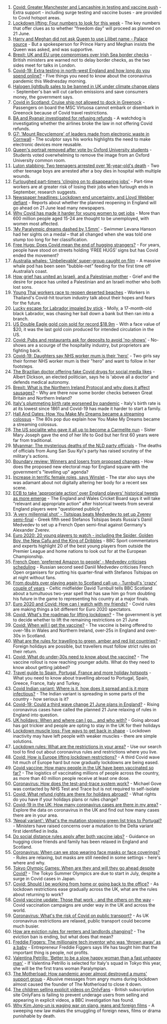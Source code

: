 1. [Covid: Greater Manchester and Lancashire in testing and vaccine push](https://www.bbc.co.uk/news/uk-57408752) - Extra support - including surge testing and vaccine buses - are provided to Covid hotspot areas.
2. [Lockdown lifting: Four numbers to look for this week](https://www.bbc.co.uk/news/57403888) - The key numbers that offer clues as to whether "freedom day" will proceed as planned on 21 June.
3. [Harry and Meghan did not ask Queen to use Lilibet name - Palace source](https://www.bbc.co.uk/news/uk-57408163) - But a spokesperson for Prince Harry and Meghan insists the Queen was asked, and was supportive.
4. [Brexit: UK and EU urge compromises over Irish Sea border checks](https://www.bbc.co.uk/news/uk-politics-57403258) - British ministers are warned not to delay border checks, as the two sides meet for talks in London.
5. [Covid-19: Extra testing in north-west England and how long do you spend online?](https://www.bbc.co.uk/news/uk-57406077) - Five things you need to know about the coronavirus pandemic this Wednesday morning.
6. [Halogen lightbulb sales to be banned in UK under climate change plans](https://www.bbc.co.uk/news/uk-57407233) - September's ban will cut carbon emissions and save consumers money, the government says.
7. [Covid in Scotland: Cruise ship not allowed to dock in Greenock](https://www.bbc.co.uk/news/uk-scotland-glasgow-west-57406705) - Passengers on board the MSC Virtuosa cannot embark or disembark in Greenock because of Covid travel restrictions.
8. [BA and Ryanair investigated for refusing refunds](https://www.bbc.co.uk/news/business-57410459) - A watchdog is investigating whether the airlines broke the law in not offering Covid refunds.
9. [G7: 'Mount Recyclemore' of leaders made from electronic waste in Cornwall](https://www.bbc.co.uk/news/uk-england-cornwall-57406136) - The sculptor says his works highlights the need to make electronic devices more reusable.
10. [Queen's portrait removed after vote by Oxford University students](https://www.bbc.co.uk/news/uk-england-oxfordshire-57409743) - Students voted overwhelming to remove the image from an Oxford University common room.
11. [Luton stabbing: Two teenagers arrested over 16-year-old's death](https://www.bbc.co.uk/news/uk-england-beds-bucks-herts-57408397) - Two other teenage boys are arrested after a boy dies in hospital with multiple wounds.
12. [Furloughed part-timers 'clinging on to disappearing jobs'](https://www.bbc.co.uk/news/business-57399667) - Part-time workers are at greater risk of losing their jobs when furlough ends in September, research suggests.
13. [Newspaper headlines: Lockdown end uncertainty, and Lloyd Webber defiant](https://www.bbc.co.uk/news/blogs-the-papers-57408145) - Reports about whether the planned reopening in England will go ahead on 21 June lead many newspapers.
14. [Why Covid has made it harder for young women to get jobs](https://www.bbc.co.uk/news/world-57400216) - More than 600 million people aged 15-24 are thought to be unemployed, with women most affected.
15. ['My Paralympic dreams dashed by 1.5mm'](https://www.bbc.co.uk/news/uk-57404811) - Swimmer Levana Hanson had her sights on a medal – that all changed when she was told one stump too long for her classification.
16. [Free Hugs: Does Covid mean the end of hugging strangers?](https://www.bbc.co.uk/news/health-57232423) - For years, people have stood on streets holding ‘FREE HUGS’ signs but has Covid ended the movement?
17. [Australia whales: ‘Unbelievable’ super-group caught on film](https://www.bbc.co.uk/news/world-australia-57396055) - A massive whale pod has been seen "bubble-net" feeding for the first time off Australia’s coast.
18. [How grief has united an Israeli, and a Palestinian mother](https://www.bbc.co.uk/news/57405237) - Grief and the desire for peace has united a Palestinian and an Israeli mother who both lost sons.
19. [Young Thai workers race to reopen deserted beaches](https://www.bbc.co.uk/news/business-57404078) - Workers in Thailand's Covid-hit tourism industry talk about their hopes and fears for the future.
20. [Lucky escape for Labrador impaled by stick](https://www.bbc.co.uk/news/uk-england-stoke-staffordshire-57403968) - Molly, a 17-month-old black Labrador, was chasing her ball down a bank but then ran into a branch.
21. [US Double Eagle gold coin sold for record $18.9m](https://www.bbc.co.uk/news/world-us-canada-57402432) - With a face value of $20, it was the last gold coin produced for intended circulation in the US.
22. [Covid: Pubs and restaurants ask for deposits to avoid 'no-shows'](https://www.bbc.co.uk/news/uk-england-suffolk-57384595) - No-shows are a scourge of the hospitality industry, but proprietors are fighting back.
23. [Covid-19: Daughters say NHS worker mum is their 'hero'](https://www.bbc.co.uk/news/uk-england-cambridgeshire-57358672) - Two girls say their former NHS worker mum is their "hero" and want to follow in her footsteps.
24. [The Brazilian doctor offering fake Covid drugs for social media likes](https://www.bbc.co.uk/news/blogs-trending-57276286) - Albert Dickson, an elected politician, says he is 'above all a doctor' and defends medical autonomy.
25. [Brexit: What is the Northern Ireland Protocol and why does it affect sausages?](https://www.bbc.co.uk/news/explainers-53724381) - Why are there now some border checks between Great Britain and Northern Ireland?
26. [Italy's plummeting birth rate worsened by pandemic](https://www.bbc.co.uk/news/world-europe-57396969) - Italy's birth rate is at its lowest since 1861 and Covid-19 has made it harder to start a family.
27. [Hall And Oates: How You Make My Dreams became a streaming colossus](https://www.bbc.co.uk/news/entertainment-arts-57397422) - The 80s pop duo explain how You Make My Dreams became a streaming colossus.
28. [The US socialite who gave it all up to become a Carmelite nun](https://www.bbc.co.uk/news/world-us-canada-57399288) - Sister Mary Joseph gave the end of her life to God but her first 60 years were far from traditional.
29. [Myanmar: The mysterious deaths of the NLD party officials](https://www.bbc.co.uk/news/world-asia-57380237) - The deaths of officials from Aung San Suu Kyi's party has raised scrutiny of the military's actions.
30. [Boundary review: Winners and losers from proposed changes](https://www.bbc.co.uk/news/uk-politics-57400901) - How does the proposed new electoral map for England square with the government's "levelling up" agenda?
31. [Increase in terrific female roles, says Winslet](https://www.bbc.co.uk/news/entertainment-arts-57397502) - The star also says she was adamant about not digitally altering her body for a recent sex scene.
32. [ECB to take 'appropriate action' over England players' historical tweets as more emerge](https://www.bbc.co.uk/sport/cricket/57407788) - The England and Wales Cricket Board says it will take "relevant and appropriate action" after historical tweets from several England players were "questioned publicly".
33. ['A very millennial shot' - Tsitsipas beats Medvedev to set up Zverev semi-final](https://www.bbc.co.uk/sport/tennis/57373108) - Greek fifth seed Stefanos Tsitsipas beats Russia's Daniil Medvedev to set up a French Open semi-final against Germany's Alexander Zverev.
34. [Euro 2020: 20 young players to watch - including the Spider, Golden Boy, the New Cafu and the King of Dribbles](https://www.bbc.co.uk/sport/football/57352753) - BBC Sport commentators and experts highlight 20 of the best young players from outside the Premier League and home nations to look out for at the European Championship.
35. [French Open 'preferred Amazon to people' - Medvedev criticises scheduling](https://www.bbc.co.uk/sport/tennis/57408525) - Russian second seed Daniil Medvedev criticises French Open organisers for putting his quarter-final with Stefanos Tsitsipas on at night without fans.
36. [From doubts over playing again to Scotland call-up - Turnbull's 'crazy' couple of years](https://www.bbc.co.uk/sport/football/57360813) - Celtic midfielder David Turnbull tells BBC Scotland about a tumultuous two-year spell that has saw him go from doubting his future in the game to representing his country at a major finals.
37. [Euro 2020 and Covid: How can I watch with my friends?](https://www.bbc.co.uk/news/uk-57386719) - Covid rules are making things a bit different for Euro 2020 spectators.
38. [Covid: What's the roadmap for lifting lockdown?](https://www.bbc.co.uk/news/explainers-52530518) - The government is yet to decide whether to lift the remaining restrictions on 21 June
39. [Covid: When will I get the vaccine?](https://www.bbc.co.uk/news/health-55045639) - The vaccine is being offered to over-18s in Wales and Northern Ireland, over-25s in England and over-30s in Scotland.
40. [What are the rules for travelling to green, amber and red list countries?](https://www.bbc.co.uk/news/explainers-52544307) - Foreign holidays are possible, but travellers must follow strict rules on their return.
41. [Covid: What do under-30s need to know about the vaccine?](https://www.bbc.co.uk/news/health-57273875) - The vaccine rollout is now reaching younger adults. What do they need to know about getting jabbed?
42. [Travel guide to Spain, Portugal, France and more holiday hotspots](https://www.bbc.co.uk/news/explainers-56997931) - What you need to know about travelling abroad to Portugal, Spain, Greece, France, Italy and Turkey.
43. [Covid Indian variant: Where is it, how does it spread and is it more infectious?](https://www.bbc.co.uk/news/health-57157496) - The Indian variant is spreading in some parts of the country - how serious is it?
44. [Covid-19: Could a third wave change 21 June plans in England?](https://www.bbc.co.uk/news/health-57328469) - Rising coronavirus cases have called the planned 21 June relaxing of rules in England into question.
45. [UK holidays: When and where can I go... and who with?](https://www.bbc.co.uk/news/explainers-52646738) - Going abroad has got trickier and people are opting to stay in the UK for their holidays
46. [Lockdown muscle loss: Five ways to get back in shape](https://www.bbc.co.uk/news/uk-56887390) - Lockdown inactivity may have left people with weaker muscles - there are simple solutions.
47. [Lockdown rules: What are the restrictions in your area?](https://www.bbc.co.uk/news/uk-54373904) - Use our search tool to find out about coronavirus rules and restrictions where you live.
48. [Covid: How is Europe lifting lockdown restrictions?](https://www.bbc.co.uk/news/explainers-53640249) - A third Covid wave hit much of Europe hard but now gradually lockdowns are being eased.
49. [Covid vaccine: How many people in the UK have been vaccinated so far?](https://www.bbc.co.uk/news/health-55274833) - The logistics of vaccinating millions of people across the country, as more than 40 million people receive at least one dose.
50. [Coronavirus: How does the test-and-trace system work?](https://www.bbc.co.uk/news/explainers-52442754) - Michael Gove was contacted by NHS Test and Trace but is not required to self-isolate
51. [Covid: What refund rights are there for holidays abroad?](https://www.bbc.co.uk/news/business-51615412) - What rights do you have if your holidays plans or rules change?
52. [Covid-19 in the UK: How many coronavirus cases are there in my area?](https://www.bbc.co.uk/news/uk-51768274) - Explore the data on coronavirus in the UK and find out how many cases there are in your area.
53. ['Nepal variant': What's the mutation stopping green list trips to Portugal?](https://www.bbc.co.uk/news/health-57356109) - Ministers have raised concerns over a mutation to the Delta variant first identified in India.
54. [Do social distance rules apply after both vaccine jabs?](https://www.bbc.co.uk/news/uk-51506729) - Guidance on hugging close friends and family has been relaxed in England and Scotland.
55. [Coronavirus: When can we stop wearing face masks or face coverings?](https://www.bbc.co.uk/news/health-51205344) - Rules are relaxing, but masks are still needed in some settings - here's where and why.
56. [Tokyo Olympic Games: When are they and will they go ahead despite Covid?](https://www.bbc.co.uk/news/world-asia-57240044) - The Tokyo Summer Olympics are due to start in July, despite a surge in Covid cases in Japan.
57. [Covid: Should I be working from home or going back to the office?](https://www.bbc.co.uk/news/business-52567567) - As lockdown restrictions ease gradually across the UK, what are the rules about returning to work?
58. [Covid vaccine update: Those that work - and the others on the way](https://www.bbc.co.uk/news/health-51665497) - Covid vaccination campaigns are under way in the UK and across the world.
59. [Coronavirus: What's the risk of Covid on public transport?](https://www.bbc.co.uk/news/health-51736185) - As UK coronavirus restrictions are relaxed, public transport could become much busier.
60. [How are eviction rules for renters and landlords changing?](https://www.bbc.co.uk/news/explainers-53860154) - The eviction ban is ending, but what does that mean?
61. [Freddie Figgers: The millionaire tech inventor who was 'thrown away' as a baby](https://www.bbc.co.uk/news/stories-57081087) - Entrepreneur Freddie Figgers says life has taught him that the important thing is people, not profits.
62. [Valentina Petrillo: 'Better to be a slow happy woman than a fast unhappy man'](https://www.bbc.co.uk/news/stories-57338207) - If Valentina Petrillo is selected for Italy's squad in Tokyo this year, she will be the first trans woman Paralympian.
63. [The Motherload: How pandemic anger almost destroyed a mums' support group](https://www.bbc.co.uk/news/stories-57285368) - Abusive messages from angry mums during lockdown almost caused the founder of The Motherload to close it down.
64. [The children selling explicit videos on OnlyFans](https://www.bbc.co.uk/news/uk-57255983) - British subscription site OnlyFans is failing to prevent underage users from selling and appearing in explicit videos, a BBC investigation has found.
65. [Why Kim Jong-un is waging war on slang, jeans and foreign films](https://www.bbc.co.uk/news/world-asia-57225936) - A sweeping new law makes the smuggling of foreign news, films or drama punishable by death.
